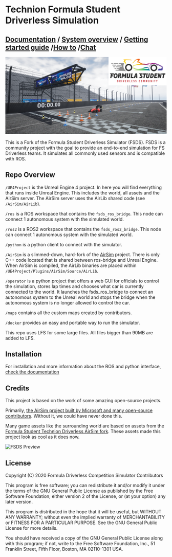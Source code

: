 # Technion Formula Student Driverless Simulation

## [Documentation](https://fs-driverless.github.io/Formula-Student-Driverless-Simulator/) / [System overview](/docs/system-overview.md) / [Getting started guide](/docs/getting-started.md) /[How to](/python/examples/README.md) /[Chat](https://github.com/FS-Driverless/Formula-Student-Driverless-Simulator/discussions)

![Banner](docs/images/banner.png)

This is a Fork of the Formula Student Driverless Simulator (FSDS).
FSDS is a community project with the goal to provide an end-to-end simulation for FS Driverless teams. 
It simulates all commonly used sensors and is compatible with ROS.


## Repo Overview

`/UE4Project` is the Unreal Engine 4 project.
In here you will find everything that runs inside Unreal Engine.
This includes the world, all assets and the AirSim server.
The AirSim server uses the AirLib shared code (see `/AirSim/AirLib`).

`/ros` is a ROS workspace that contains the `fsds_ros_bridge`. 
This node can connect 1 autonomous system with the simulated world.

`/ros2` is a ROS2 workspace that contains the `fsds_ros2_bridge`. 
This node can connect 1 autonomous system with the simulated world.

`/python` is a python client to connect with the simulator.

`/AirSim` is a slimmed-down, hard-fork of the [AirSim](https://github.com/microsoft/AirSim) project.
There is only C++ code located that is shared between ros-bridge and Unreal Engine.
When AirSim is compiled, the AirLib binaries are placed within `/UE4Project/Plugins/AirSim/Source/AirLib`.

`/operator` is a python project that offers a web GUI for officials to control the simulation, stores lap times and chooses what car is currently connected to the world.
It launches the fsds_ros_bridge to connect an autonomous system to the Unreal world and stops the bridge when the autonomous system is no longer allowed to control the car.

`/maps` contains all the custom maps created by contributors.

`/docker` provides an easy and portable way to run the simulator.

This repo uses LFS for some large files. All files bigger than 90MB are added to LFS.

## Installation
For installation and more information about the ROS and python interface, [check the documentation](https://fs-driverless.github.io/Formula-Student-Driverless-Simulator/)

## Credits
This project is based on the work of some amazing open-source projects. 

Primarily, [the AirSim project built by Microsoft and many open-source contributors](https://github.com/microsoft/AirSim). 
Without it, we could have never done this.

Many game assets like the surrounding world are based on assets from the [Formula Student Technion Driverless AirSim fork](https://github.com/FSTDriverless/AirSim). 
These assets made this project look as cool as it does now.


![FSDS Preview](docs/images/fsds_pretty.png)


## License

Copyright (C) 2020 Formula Driverless Competition Simulator Contributors

This program is free software; you can redistribute it and/or modify
it under the terms of the GNU General Public License as published by
the Free Software Foundation; either version 2 of the License, or
(at your option) any later version.

This program is distributed in the hope that it will be useful,
but WITHOUT ANY WARRANTY; without even the implied warranty of
MERCHANTABILITY or FITNESS FOR A PARTICULAR PURPOSE.  See the
GNU General Public License for more details.

You should have received a copy of the GNU General Public License along
with this program; if not, write to the Free Software Foundation, Inc.,
51 Franklin Street, Fifth Floor, Boston, MA 02110-1301 USA.
